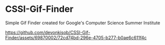 # CSSI-Gif-Finder
Simple Gif Finder created for Google's Computer Science Summer Institute

https://github.com/devonkisob/CSSI-Gif-Finder/assets/69870002/72cd74bd-296e-4705-b277-b0ae6c611f4c
